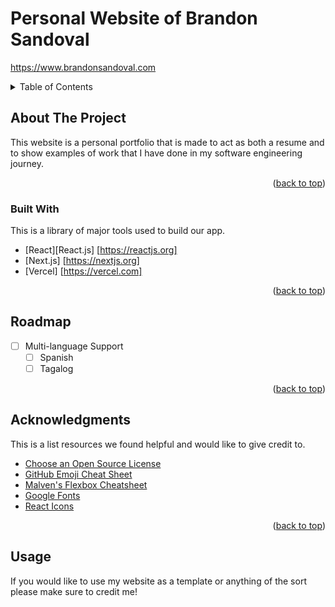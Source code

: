 # Personal Website of Brandon Sandoval
https://www.brandonsandoval.com


<!-- TABLE OF CONTENTS -->
<details>
  <summary>Table of Contents</summary>
  <ol>
    <li>
      <a href="#about-the-project">About The Project</a>
      <ul>
        <li><a href="#built-with">Built With</a></li>
      </ul>
     </li>
    <li><a href="#roadmap">Roadmap</a></li>
    <li><a href="#acknowledgments">Acknowledgments</a></li>
    <li><a href="#usage">Usage</a></li>
  </ol>
</details>



<!-- ABOUT THE PROJECT -->
## About The Project

This website is a personal portfolio that is made to act as both a resume and to show examples of work that I have done in my software engineering journey.

<p align="right">(<a href="#readme-top">back to top</a>)</p>


### Built With

This is a library of major tools used to build our app.
* [React][React.js] [https://reactjs.org]
* [Next.js] [https://nextjs.org]
* [Vercel] [https://vercel.com]
<p align="right">(<a href="#readme-top">back to top</a>)</p>


<!-- ROADMAP -->
## Roadmap

- [ ] Multi-language Support
    - [ ] Spanish
    - [ ] Tagalog

<p align="right">(<a href="#readme-top">back to top</a>)</p>




<!-- ACKNOWLEDGMENTS -->
## Acknowledgments

This is a list resources we found helpful and would like to give credit to.

* [Choose an Open Source License](https://choosealicense.com)
* [GitHub Emoji Cheat Sheet](https://www.webpagefx.com/tools/emoji-cheat-sheet)
* [Malven's Flexbox Cheatsheet](https://flexbox.malven.co/)
* [Google Fonts](https://fonts.google.com/)
* [React Icons](https://react-icons.github.io/react-icons/search)

<p align="right">(<a href="#readme-top">back to top</a>)</p>

<!-- USAGE -->
## Usage

If you would like to use my website as a template or anything of the sort please make sure to credit me!




